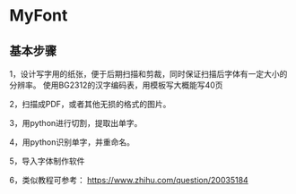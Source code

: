 # MyFont
## 基本步骤
1，设计写字用的纸张，便于后期扫描和剪裁，同时保证扫描后字体有一定大小的分辨率。
使用BG2312的汉字编码表，用模板写大概能写40页

2，扫描成PDF，或者其他无损的格式的图片。

3，用python进行切割，提取出单字。

4，用python识别单字，并重命名。

5，导入字体制作软件

6，类似教程可参考：
https://www.zhihu.com/question/20035184
